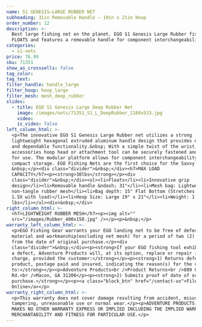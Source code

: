 ```yaml
---
name: S1 GENESIS—LARGE RUBBER NET
subheading: 31in Removable Handle — 19in x 21in Hoop
order_number: 12
description: >-
  Best large fishing net on the planet. EGO S1 Genesis Large Rubber fishing net
  FLOATS and features a removable handle for component interchangeability.
categories:
  - s1-nets
price: 76.99
sku: 71351
show_as_crosssells: false
tag_color:
tag_text:
filter_handle: handle_large
filter_hoop: hoop_large
filter_mesh: mesh_deep_rubber
slides:
  - title: EGO S1 Genesis Large Deep Rubber Net
    image: /images/nets/71351_S1_L_DeepRubber_1160x533.jpg
    video:
    is_video: false
left_column_html: >-
  <p>The innovative EGO S1 Genesis Large Rubber net utilizes a strong
  lightweight hexagonal extruded aluminum handle design that provides economical
  and dependable functionality.&nbsp; With a simple twist of the wrist, any EGO
  accessories hoop head or attachment tool can be securely fastened and ready
  for use. The modular platform allows for component interchangeability and
  compact storage. EGO Fishing Nets are the first choice for the Savvy angler.
  &nbsp;</p><div class="divider">&nbsp;</div><h7>MAX LOAD
  CAPACITY</h7><p><strong>30lbs</strong></p><div
  class="divider">&nbsp;</div><ul><li>Floats</li><li>Innovative grip
  design</li><li>Removable handle &ndash; 31"</li><li>Mesh bag: Lightweight
  non-tangle rubber mesh</li><li>Bag depth: 15" Flat Bottom (Stretches up to
  1.5X with load)</li><li>Hoop Size: Large 19" x 21"</li><li>Weight: 1.75
  lbs</li></ul><div>&nbsp;</div>
right_column_html: >-
  <h7>LIGHTWEIGHT RUBBER MESH</h7><p><img alt=""
  src="/images/Rubber_400x150.jpg" /></p><p>&nbsp;</p>
warranty_left_column_html: >-
  <p>EGO Fishing Gear warrants your EGO landing net to be free of defects in
  material and workmanship(excluding net mesh) for a period of two (2) years
  from the date of original purchase.</p><div
  class="divider">&nbsp;</div><p><strong>If your EGO fishing tool exhibits such
  a defect, Adventure Products will, at its option, replace or repair it without
  charge, provided the customer:</strong></p><p><strong>1) Returns defective
  product, postage paid and insured, indicating the reason(s) for the return
  to:</strong></p><p>Adventure Products<br />Product Returns<br />889 Guy Paine
  Rd.<br />Macon, GA 31206</p><p><strong>2) Submits proof of date of original
  purchase.</strong></p><p><a class="block_btn" href="/contact-us">File Claim
  Online</a></p>
warranty_right_column_html: >-
  <p>This warranty does not cover damage resulting from accident, misuse, abuse,
  tampering, unreasonable use or normal wear.</p><p>ADVENTURE PRODUCTS, INC.
  MAKES NO OTHER WARRANTY EXPRESS OR IMPLIED INCLUDING THE IMPLIED WARRANTIES OF
  MERCHANTABILITY AND FITNESS FOR PARTICULAR USE.</p>
---
```

